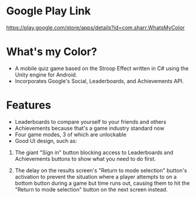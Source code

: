 # Google Play Link #
https://play.google.com/store/apps/details?id=com.sharr.WhatsMyColor

# What's my Color? #
* A mobile quiz game based on the Stroop Effect written in C# using the Unity engine for Android.
* Incorporates Google's Social, Leaderboards, and Achievements API.

# Features #
* Leaderboards to compare yourself to your friends and others
* Achievements because that's a game industry standard now
* Four game modes, 3 of which are unlockable
* Good UI design, such as: 

1. The giant "Sign in" button blocking access to Leaderboards and Achievements buttons to show what you need to do first.

2. The delay on the results screen's "Return to mode selection" button's activation to prevent the situation where a player attempts to on a bottom button during a game but time runs out, causing them to hit the "Return to mode selection" button on the next screen instead.